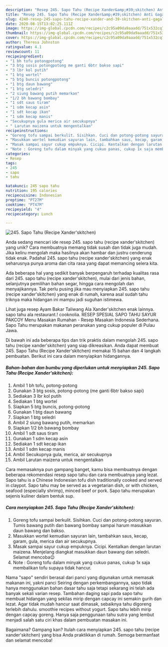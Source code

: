```yaml
---
description: "Resep 245. Sapo Tahu (Recipe Xander&amp;#39;skitchen) Anti Gagal"
title: "Resep 245. Sapo Tahu (Recipe Xander&amp;#39;skitchen) Anti Gagal"
slug: 4240-resep-245-sapo-tahu-recipe-xander-and-39-skitchen-anti-gagal
date: 2020-08-15T13:02:25.111Z
image: https://img-global.cpcdn.com/recipes/c2c95a09da9aaadd/751x532cq70/245-sapo-tahu-recipe-xanderskitchen-foto-resep-utama.jpg
thumbnail: https://img-global.cpcdn.com/recipes/c2c95a09da9aaadd/751x532cq70/245-sapo-tahu-recipe-xanderskitchen-foto-resep-utama.jpg
cover: https://img-global.cpcdn.com/recipes/c2c95a09da9aaadd/751x532cq70/245-sapo-tahu-recipe-xanderskitchen-foto-resep-utama.jpg
author: Theresa Johnston
ratingvalue: 4.1
reviewcount: 11
recipeingredient:
- "1 bh tofu potongpotong"
- "3 btg sosis potongpotong me ganti 6btr bakso sapi"
- "3 lbr kol putih"
- "1 btg wortel"
- "5 btg buncis potongpotong"
- "1 btg daun bawang"
- "1 btg seledri"
- "2 siung bawang putih memarkan"
- "1/2 bh bawang bombay"
- "1 sdt saus tiram"
- "1 sdm kecap asin"
- "1 sdt kecap ikan"
- "1 sdm kecap manis"
- "Secukupnya gula merica air secukupnya"
- " Larutan maizena untuk mengentalkan"
recipeinstructions:
- "Goreng tofu sampai berkulit. Sisihkan. Cuci dan potong-potong sayuran. Tumis bawang putih dan bawang bombay sampai harum masukkan daun bawang dan bakso."
- "Masukkan wortel kemudian sayuran lain, tambahkan saus, kecap, garam, gula, merica dan air secukupnya."
- "Masak sampai sayur cukup empuknya. Cicipi. Kentalkan dengan larutan maizena. Menjelang diangkat masukkan daun bawang dan seledri. Selamat mencoba😉"
- "Note : Goreng tofu dalam minyak yang cukuo panas, cukup 1x saja membalikan tofu supaya tidak hancur."
categories:
- Resep
tags:
- 245
- sapo
- tahu

katakunci: 245 sapo tahu 
nutrition: 195 calories
recipecuisine: Indonesian
preptime: "PT27M"
cooktime: "PT47M"
recipeyield: "4"
recipecategory: Lunch

---
```



![245. Sapo Tahu (Recipe Xander&#39;skitchen)](https://img-global.cpcdn.com/recipes/c2c95a09da9aaadd/751x532cq70/245-sapo-tahu-recipe-xanderskitchen-foto-resep-utama.jpg)

Anda sedang mencari ide resep 245. sapo tahu (recipe xander&#39;skitchen) yang unik? Cara membuatnya memang tidak susah dan tidak juga mudah. Jika keliru mengolah maka hasilnya akan hambar dan justru cenderung tidak enak. Padahal 245. sapo tahu (recipe xander&#39;skitchen) yang enak seharusnya punya aroma dan cita rasa yang dapat memancing selera kita.

Ada beberapa hal yang sedikit banyak berpengaruh terhadap kualitas rasa dari 245. sapo tahu (recipe xander&#39;skitchen), mulai dari jenis bahan, selanjutnya pemilihan bahan segar, hingga cara mengolah dan menyajikannya. Tak perlu pusing jika mau menyiapkan 245. sapo tahu (recipe xander&#39;skitchen) yang enak di rumah, karena asal sudah tahu triknya maka hidangan ini mampu jadi suguhan istimewa.

Lihat juga resep Ayam Bakar Taliwang Ala Xander&#39;skitchen enak lainnya. sapo tahu ala restaurant.! cooknolia. RESEP SPESIAL SAPO TAHU SAYUR PAKCOY Menu Masakan Rumahan - Resep Masakan Indonesia Sederhana. Sapo Tahu merupakan makanan peranakan yang cukup populer di Pulau Jawa.


Di bawah ini ada beberapa tips dan trik praktis dalam mengolah 245. sapo tahu (recipe xander&#39;skitchen) yang siap dikreasikan. Anda dapat membuat 245. Sapo Tahu (Recipe Xander&#39;skitchen) memakai 15 bahan dan 4 langkah pembuatan. Berikut ini cara dalam menyiapkan hidangannya.

<!--inarticleads1-->

##### Bahan-bahan dan bumbu yang diperlukan untuk menyiapkan 245. Sapo Tahu (Recipe Xander&#39;skitchen):

1. Ambil 1 bh tofu, potong-potong
1. Gunakan 3 btg sosis, potong-potong (me ganti 6btr bakso sapi)
1. Sediakan 3 lbr kol putih
1. Sediakan 1 btg wortel
1. Siapkan 5 btg buncis, potong-potong
1. Gunakan 1 btg daun bawang
1. Siapkan 1 btg seledri
1. Ambil 2 siung bawang putih, memarkan
1. Siapkan 1/2 bh bawang bombay
1. Ambil 1 sdt saus tiram
1. Gunakan 1 sdm kecap asin
1. Sediakan 1 sdt kecap ikan
1. Ambil 1 sdm kecap manis
1. Ambil Secukupnya gula, merica, air secukupnya
1. Ambil  Larutan maizena untuk mengentalkan


Cara memasaknya pun gampang banget, kamu bisa membuatnya dengan beberapa rekomendasi resep sapo tahu dan cara membuatnya yang lezat. Sapo tahu is a Chinese Indonesian tofu dish traditionally cooked and served in claypot. Sapo tahu may be served as a vegetarian dish, or with chicken, seafood (especially shrimp), minced beef or pork. Sapo tahu merupakan sejenis kuliner dalam bentuk sup. 

<!--inarticleads2-->

##### Cara menyiapkan 245. Sapo Tahu (Recipe Xander&#39;skitchen):

1. Goreng tofu sampai berkulit. Sisihkan. Cuci dan potong-potong sayuran. Tumis bawang putih dan bawang bombay sampai harum masukkan daun bawang dan bakso.
1. Masukkan wortel kemudian sayuran lain, tambahkan saus, kecap, garam, gula, merica dan air secukupnya.
1. Masak sampai sayur cukup empuknya. Cicipi. Kentalkan dengan larutan maizena. Menjelang diangkat masukkan daun bawang dan seledri. Selamat mencoba😉
1. Note : Goreng tofu dalam minyak yang cukuo panas, cukup 1x saja membalikan tofu supaya tidak hancur.


Nama &#34;sapo&#34; sendiri berasal dari panci yang digunakan untuk memasak makanan ini, yakni panci Seiring dengan perkembangannya, sapo tidak hanya menggunakan bahan dasar tahu saja tetapi sekarang ini telah ada banyak sekali varian resep. Tambahan daging sapi pada sapo tahu membuat hidangan yang sekilas mirip dengan capcay ini semakin gurih dan lezat. Agar tidak mudah hancur saat dimasak, sebaiknya tahu digoreng terlebih dahulu. smoothie recipes without yogurt. Sapo tahu lebih mirip dengan capcay goreng. Hanya saja penggunaan tahu sutra yang lembut menjadi salah satu ciri khas dalam pembuatan masakan ini. 

Bagaimana? Gampang kan? Itulah cara menyiapkan 245. sapo tahu (recipe xander&#39;skitchen) yang bisa Anda praktikkan di rumah. Semoga bermanfaat dan selamat mencoba!

